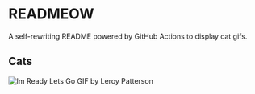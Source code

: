 # READMEOW

A self-rewriting README powered by GitHub Actions to display cat gifs.

## Cats

![Im Ready Lets Go GIF by Leroy Patterson](https://media1.giphy.com/media/CjmvTCZf2U3p09Cn0h/200.gif?cid=9acd02da4dmojew7f6jugdxsq4wx3r91pjy89elt6wuceo4l&ep=v1_gifs_search&rid=200.gif&ct=g)
